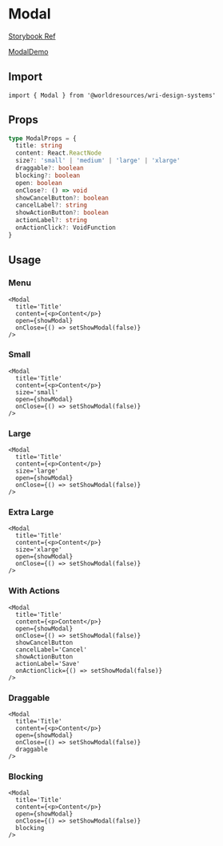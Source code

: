 # Modal

[Storybook Ref](https://wri.github.io/wri-design-systems/?path=/docs/overlays-modal--docs)

[ModalDemo](https://github.com/wri/wri-design-systems/blob/main/src/components/Overlays/Modal/ModalDemo.tsx)

## Import

```tsx
import { Modal } from '@worldresources/wri-design-systems'
```

## Props

```ts
type ModalProps = {
  title: string
  content: React.ReactNode
  size?: 'small' | 'medium' | 'large' | 'xlarge'
  draggable?: boolean
  blocking?: boolean
  open: boolean
  onClose?: () => void
  showCancelButton?: boolean
  cancelLabel?: string
  showActionButton?: boolean
  actionLabel?: string
  onActionClick?: VoidFunction
}
```

## Usage

### Menu

```tsx
<Modal
  title='Title'
  content={<p>Content</p>}
  open={showModal}
  onClose={() => setShowModal(false)}
/>
```

### Small

```tsx
<Modal
  title='Title'
  content={<p>Content</p>}
  size='small'
  open={showModal}
  onClose={() => setShowModal(false)}
/>
```

### Large

```tsx
<Modal
  title='Title'
  content={<p>Content</p>}
  size='large'
  open={showModal}
  onClose={() => setShowModal(false)}
/>
```

### Extra Large

```tsx
<Modal
  title='Title'
  content={<p>Content</p>}
  size='xlarge'
  open={showModal}
  onClose={() => setShowModal(false)}
/>
```

### With Actions

```tsx
<Modal
  title='Title'
  content={<p>Content</p>}
  open={showModal}
  onClose={() => setShowModal(false)}
  showCancelButton
  cancelLabel='Cancel'
  showActionButton
  actionLabel='Save'
  onActionClick={() => setShowModal(false)}
/>
```

### Draggable

```tsx
<Modal
  title='Title'
  content={<p>Content</p>}
  open={showModal}
  onClose={() => setShowModal(false)}
  draggable
/>
```

### Blocking

```tsx
<Modal
  title='Title'
  content={<p>Content</p>}
  open={showModal}
  onClose={() => setShowModal(false)}
  blocking
/>
```
